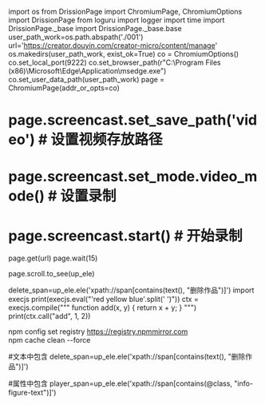 import os
from DrissionPage import ChromiumPage, ChromiumOptions
import DrissionPage
from loguru import logger
import time
import DrissionPage._base
import DrissionPage._base.base 
user_path_work=os.path.abspath('./001')
url='https://creator.douyin.com/creator-micro/content/manage'
os.makedirs(user_path_work, exist_ok=True)
co = ChromiumOptions()
co.set_local_port(9222)
co.set_browser_path(r"C:\Program Files (x86)\Microsoft\Edge\Application\msedge.exe")
co.set_user_data_path(user_path_work)
page = ChromiumPage(addr_or_opts=co)
# page.screencast.set_save_path('video')  # 设置视频存放路径
# page.screencast.set_mode.video_mode()  # 设置录制
# page.screencast.start()  # 开始录制

page.get(url)
page.wait(15)

page.scroll.to_see(up_ele)


delete_span=up_ele.ele('xpath://span[contains(text(), "删除作品")]')
import execjs
print(execjs.eval("'red yellow blue'.split(' ')"))
ctx = execjs.compile("""
    function add(x, y) {
        return x + y;
    }
""")
print(ctx.call("add", 1, 2))

npm config set registry https://registry.npmmirror.com	
npm cache clean --force

#文本中包含
delete_span=up_ele.ele('xpath://span[contains(text(), "删除作品")]')

#属性中包含
player_span=up_ele.ele('xpath://span[contains(@class, "info-figure-text")]')
